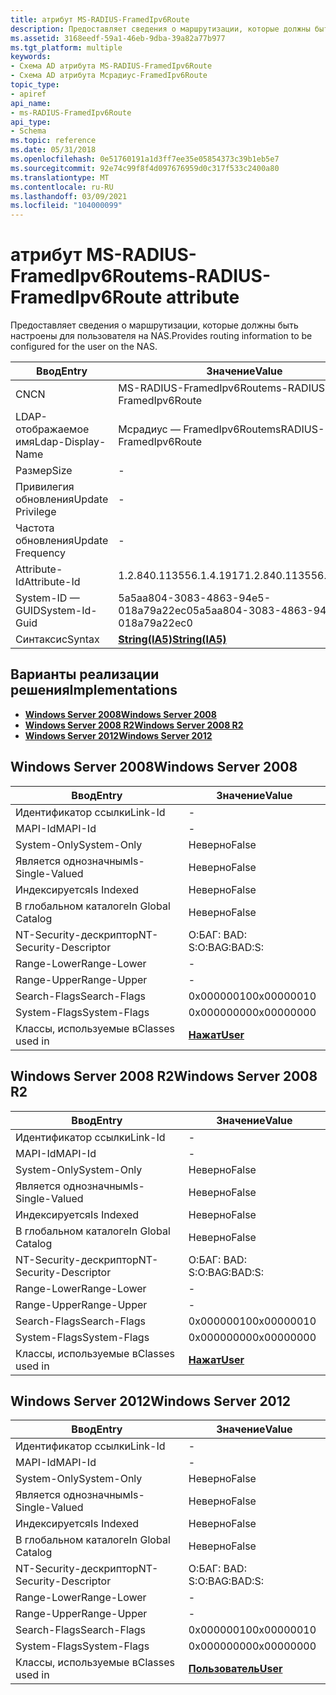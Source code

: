 ```yaml
---
title: атрибут MS-RADIUS-FramedIpv6Route
description: Предоставляет сведения о маршрутизации, которые должны быть настроены для пользователя на NAS. | атрибут MS-RADIUS-FramedIpv6Route
ms.assetid: 3168eedf-59a1-46eb-9dba-39a82a77b977
ms.tgt_platform: multiple
keywords:
- Схема AD атрибута MS-RADIUS-FramedIpv6Route
- Схема AD атрибута Мсрадиус-FramedIpv6Route
topic_type:
- apiref
api_name:
- ms-RADIUS-FramedIpv6Route
api_type:
- Schema
ms.topic: reference
ms.date: 05/31/2018
ms.openlocfilehash: 0e51760191a1d3ff7ee35e05854373c39b1eb5e7
ms.sourcegitcommit: 92e74c99f8f4d097676959d0c317f533c2400a80
ms.translationtype: MT
ms.contentlocale: ru-RU
ms.lasthandoff: 03/09/2021
ms.locfileid: "104000099"
---
```

# <a name="ms-radius-framedipv6route-attribute"></a><span data-ttu-id="4ad02-106">атрибут MS-RADIUS-FramedIpv6Route</span><span class="sxs-lookup"><span data-stu-id="4ad02-106">ms-RADIUS-FramedIpv6Route attribute</span></span>

<span data-ttu-id="4ad02-107">Предоставляет сведения о маршрутизации, которые должны быть настроены для пользователя на NAS.</span><span class="sxs-lookup"><span data-stu-id="4ad02-107">Provides routing information to be configured for the user on the NAS.</span></span>



| <span data-ttu-id="4ad02-108">Ввод</span><span class="sxs-lookup"><span data-stu-id="4ad02-108">Entry</span></span> | <span data-ttu-id="4ad02-109">Значение</span><span class="sxs-lookup"><span data-stu-id="4ad02-109">Value</span></span> |
|-------------------|--------------------------------------|
| <span data-ttu-id="4ad02-110">CN</span><span class="sxs-lookup"><span data-stu-id="4ad02-110">CN</span></span>                | <span data-ttu-id="4ad02-111">MS-RADIUS-FramedIpv6Route</span><span class="sxs-lookup"><span data-stu-id="4ad02-111">ms-RADIUS-FramedIpv6Route</span></span>            |
| <span data-ttu-id="4ad02-112">LDAP-отображаемое имя</span><span class="sxs-lookup"><span data-stu-id="4ad02-112">Ldap-Display-Name</span></span> | <span data-ttu-id="4ad02-113">Мсрадиус — FramedIpv6Route</span><span class="sxs-lookup"><span data-stu-id="4ad02-113">msRADIUS-FramedIpv6Route</span></span>             |
| <span data-ttu-id="4ad02-114">Размер</span><span class="sxs-lookup"><span data-stu-id="4ad02-114">Size</span></span>              | \-                                   |
| <span data-ttu-id="4ad02-115">Привилегия обновления</span><span class="sxs-lookup"><span data-stu-id="4ad02-115">Update Privilege</span></span>  | \-                                   |
| <span data-ttu-id="4ad02-116">Частота обновления</span><span class="sxs-lookup"><span data-stu-id="4ad02-116">Update Frequency</span></span>  | \-                                   |
| <span data-ttu-id="4ad02-117">Attribute-Id</span><span class="sxs-lookup"><span data-stu-id="4ad02-117">Attribute-Id</span></span>      | <span data-ttu-id="4ad02-118">1.2.840.113556.1.4.1917</span><span class="sxs-lookup"><span data-stu-id="4ad02-118">1.2.840.113556.1.4.1917</span></span>              |
| <span data-ttu-id="4ad02-119">System-ID — GUID</span><span class="sxs-lookup"><span data-stu-id="4ad02-119">System-Id-Guid</span></span>    | <span data-ttu-id="4ad02-120">5a5aa804-3083-4863-94e5-018a79a22ec0</span><span class="sxs-lookup"><span data-stu-id="4ad02-120">5a5aa804-3083-4863-94e5-018a79a22ec0</span></span> |
| <span data-ttu-id="4ad02-121">Синтаксис</span><span class="sxs-lookup"><span data-stu-id="4ad02-121">Syntax</span></span>            | [<span data-ttu-id="4ad02-122">**String(IA5)**</span><span class="sxs-lookup"><span data-stu-id="4ad02-122">**String(IA5)**</span></span>](s-string-ia5.md)  |



## <a name="implementations"></a><span data-ttu-id="4ad02-123">Варианты реализации решения</span><span class="sxs-lookup"><span data-stu-id="4ad02-123">Implementations</span></span>

-   [<span data-ttu-id="4ad02-124">**Windows Server 2008**</span><span class="sxs-lookup"><span data-stu-id="4ad02-124">**Windows Server 2008**</span></span>](#windows-server-2008)
-   [<span data-ttu-id="4ad02-125">**Windows Server 2008 R2**</span><span class="sxs-lookup"><span data-stu-id="4ad02-125">**Windows Server 2008 R2**</span></span>](#windows-server-2008-r2)
-   [<span data-ttu-id="4ad02-126">**Windows Server 2012**</span><span class="sxs-lookup"><span data-stu-id="4ad02-126">**Windows Server 2012**</span></span>](#windows-server-2012)

## <a name="windows-server-2008"></a><span data-ttu-id="4ad02-127">Windows Server 2008</span><span class="sxs-lookup"><span data-stu-id="4ad02-127">Windows Server 2008</span></span>



| <span data-ttu-id="4ad02-128">Ввод</span><span class="sxs-lookup"><span data-stu-id="4ad02-128">Entry</span></span> | <span data-ttu-id="4ad02-129">Значение</span><span class="sxs-lookup"><span data-stu-id="4ad02-129">Value</span></span> |
|------------------------|-----------------------------------|
| <span data-ttu-id="4ad02-130">Идентификатор ссылки</span><span class="sxs-lookup"><span data-stu-id="4ad02-130">Link-Id</span></span>                | \-                                |
| <span data-ttu-id="4ad02-131">MAPI-Id</span><span class="sxs-lookup"><span data-stu-id="4ad02-131">MAPI-Id</span></span>                | \-                                |
| <span data-ttu-id="4ad02-132">System-Only</span><span class="sxs-lookup"><span data-stu-id="4ad02-132">System-Only</span></span>            | <span data-ttu-id="4ad02-133">Неверно</span><span class="sxs-lookup"><span data-stu-id="4ad02-133">False</span></span>                             |
| <span data-ttu-id="4ad02-134">Является однозначным</span><span class="sxs-lookup"><span data-stu-id="4ad02-134">Is-Single-Valued</span></span>       | <span data-ttu-id="4ad02-135">Неверно</span><span class="sxs-lookup"><span data-stu-id="4ad02-135">False</span></span>                             |
| <span data-ttu-id="4ad02-136">Индексируется</span><span class="sxs-lookup"><span data-stu-id="4ad02-136">Is Indexed</span></span>             | <span data-ttu-id="4ad02-137">Неверно</span><span class="sxs-lookup"><span data-stu-id="4ad02-137">False</span></span>                             |
| <span data-ttu-id="4ad02-138">В глобальном каталоге</span><span class="sxs-lookup"><span data-stu-id="4ad02-138">In Global Catalog</span></span>      | <span data-ttu-id="4ad02-139">Неверно</span><span class="sxs-lookup"><span data-stu-id="4ad02-139">False</span></span>                             |
| <span data-ttu-id="4ad02-140">NT-Security-дескриптор</span><span class="sxs-lookup"><span data-stu-id="4ad02-140">NT-Security-Descriptor</span></span> | <span data-ttu-id="4ad02-141">О:БАГ: BAD: S:</span><span class="sxs-lookup"><span data-stu-id="4ad02-141">O:BAG:BAD:S:</span></span>                      |
| <span data-ttu-id="4ad02-142">Range-Lower</span><span class="sxs-lookup"><span data-stu-id="4ad02-142">Range-Lower</span></span>            | \-                                |
| <span data-ttu-id="4ad02-143">Range-Upper</span><span class="sxs-lookup"><span data-stu-id="4ad02-143">Range-Upper</span></span>            | \-                                |
| <span data-ttu-id="4ad02-144">Search-Flags</span><span class="sxs-lookup"><span data-stu-id="4ad02-144">Search-Flags</span></span>           | <span data-ttu-id="4ad02-145">0x00000010</span><span class="sxs-lookup"><span data-stu-id="4ad02-145">0x00000010</span></span>                        |
| <span data-ttu-id="4ad02-146">System-Flags</span><span class="sxs-lookup"><span data-stu-id="4ad02-146">System-Flags</span></span>           | <span data-ttu-id="4ad02-147">0x00000000</span><span class="sxs-lookup"><span data-stu-id="4ad02-147">0x00000000</span></span>                        |
| <span data-ttu-id="4ad02-148">Классы, используемые в</span><span class="sxs-lookup"><span data-stu-id="4ad02-148">Classes used in</span></span>        | [<span data-ttu-id="4ad02-149">**Нажат**</span><span class="sxs-lookup"><span data-stu-id="4ad02-149">**User**</span></span>](c-user.md)<br/> |



## <a name="windows-server-2008-r2"></a><span data-ttu-id="4ad02-150">Windows Server 2008 R2</span><span class="sxs-lookup"><span data-stu-id="4ad02-150">Windows Server 2008 R2</span></span>



| <span data-ttu-id="4ad02-151">Ввод</span><span class="sxs-lookup"><span data-stu-id="4ad02-151">Entry</span></span> | <span data-ttu-id="4ad02-152">Значение</span><span class="sxs-lookup"><span data-stu-id="4ad02-152">Value</span></span> |
|------------------------|-----------------------------------|
| <span data-ttu-id="4ad02-153">Идентификатор ссылки</span><span class="sxs-lookup"><span data-stu-id="4ad02-153">Link-Id</span></span>                | \-                                |
| <span data-ttu-id="4ad02-154">MAPI-Id</span><span class="sxs-lookup"><span data-stu-id="4ad02-154">MAPI-Id</span></span>                | \-                                |
| <span data-ttu-id="4ad02-155">System-Only</span><span class="sxs-lookup"><span data-stu-id="4ad02-155">System-Only</span></span>            | <span data-ttu-id="4ad02-156">Неверно</span><span class="sxs-lookup"><span data-stu-id="4ad02-156">False</span></span>                             |
| <span data-ttu-id="4ad02-157">Является однозначным</span><span class="sxs-lookup"><span data-stu-id="4ad02-157">Is-Single-Valued</span></span>       | <span data-ttu-id="4ad02-158">Неверно</span><span class="sxs-lookup"><span data-stu-id="4ad02-158">False</span></span>                             |
| <span data-ttu-id="4ad02-159">Индексируется</span><span class="sxs-lookup"><span data-stu-id="4ad02-159">Is Indexed</span></span>             | <span data-ttu-id="4ad02-160">Неверно</span><span class="sxs-lookup"><span data-stu-id="4ad02-160">False</span></span>                             |
| <span data-ttu-id="4ad02-161">В глобальном каталоге</span><span class="sxs-lookup"><span data-stu-id="4ad02-161">In Global Catalog</span></span>      | <span data-ttu-id="4ad02-162">Неверно</span><span class="sxs-lookup"><span data-stu-id="4ad02-162">False</span></span>                             |
| <span data-ttu-id="4ad02-163">NT-Security-дескриптор</span><span class="sxs-lookup"><span data-stu-id="4ad02-163">NT-Security-Descriptor</span></span> | <span data-ttu-id="4ad02-164">О:БАГ: BAD: S:</span><span class="sxs-lookup"><span data-stu-id="4ad02-164">O:BAG:BAD:S:</span></span>                      |
| <span data-ttu-id="4ad02-165">Range-Lower</span><span class="sxs-lookup"><span data-stu-id="4ad02-165">Range-Lower</span></span>            | \-                                |
| <span data-ttu-id="4ad02-166">Range-Upper</span><span class="sxs-lookup"><span data-stu-id="4ad02-166">Range-Upper</span></span>            | \-                                |
| <span data-ttu-id="4ad02-167">Search-Flags</span><span class="sxs-lookup"><span data-stu-id="4ad02-167">Search-Flags</span></span>           | <span data-ttu-id="4ad02-168">0x00000010</span><span class="sxs-lookup"><span data-stu-id="4ad02-168">0x00000010</span></span>                        |
| <span data-ttu-id="4ad02-169">System-Flags</span><span class="sxs-lookup"><span data-stu-id="4ad02-169">System-Flags</span></span>           | <span data-ttu-id="4ad02-170">0x00000000</span><span class="sxs-lookup"><span data-stu-id="4ad02-170">0x00000000</span></span>                        |
| <span data-ttu-id="4ad02-171">Классы, используемые в</span><span class="sxs-lookup"><span data-stu-id="4ad02-171">Classes used in</span></span>        | [<span data-ttu-id="4ad02-172">**Нажат**</span><span class="sxs-lookup"><span data-stu-id="4ad02-172">**User**</span></span>](c-user.md)<br/> |



## <a name="windows-server-2012"></a><span data-ttu-id="4ad02-173">Windows Server 2012</span><span class="sxs-lookup"><span data-stu-id="4ad02-173">Windows Server 2012</span></span>



| <span data-ttu-id="4ad02-174">Ввод</span><span class="sxs-lookup"><span data-stu-id="4ad02-174">Entry</span></span> | <span data-ttu-id="4ad02-175">Значение</span><span class="sxs-lookup"><span data-stu-id="4ad02-175">Value</span></span> |
|------------------------|-----------------------------------|
| <span data-ttu-id="4ad02-176">Идентификатор ссылки</span><span class="sxs-lookup"><span data-stu-id="4ad02-176">Link-Id</span></span>                | \-                                |
| <span data-ttu-id="4ad02-177">MAPI-Id</span><span class="sxs-lookup"><span data-stu-id="4ad02-177">MAPI-Id</span></span>                | \-                                |
| <span data-ttu-id="4ad02-178">System-Only</span><span class="sxs-lookup"><span data-stu-id="4ad02-178">System-Only</span></span>            | <span data-ttu-id="4ad02-179">Неверно</span><span class="sxs-lookup"><span data-stu-id="4ad02-179">False</span></span>                             |
| <span data-ttu-id="4ad02-180">Является однозначным</span><span class="sxs-lookup"><span data-stu-id="4ad02-180">Is-Single-Valued</span></span>       | <span data-ttu-id="4ad02-181">Неверно</span><span class="sxs-lookup"><span data-stu-id="4ad02-181">False</span></span>                             |
| <span data-ttu-id="4ad02-182">Индексируется</span><span class="sxs-lookup"><span data-stu-id="4ad02-182">Is Indexed</span></span>             | <span data-ttu-id="4ad02-183">Неверно</span><span class="sxs-lookup"><span data-stu-id="4ad02-183">False</span></span>                             |
| <span data-ttu-id="4ad02-184">В глобальном каталоге</span><span class="sxs-lookup"><span data-stu-id="4ad02-184">In Global Catalog</span></span>      | <span data-ttu-id="4ad02-185">Неверно</span><span class="sxs-lookup"><span data-stu-id="4ad02-185">False</span></span>                             |
| <span data-ttu-id="4ad02-186">NT-Security-дескриптор</span><span class="sxs-lookup"><span data-stu-id="4ad02-186">NT-Security-Descriptor</span></span> | <span data-ttu-id="4ad02-187">О:БАГ: BAD: S:</span><span class="sxs-lookup"><span data-stu-id="4ad02-187">O:BAG:BAD:S:</span></span>                      |
| <span data-ttu-id="4ad02-188">Range-Lower</span><span class="sxs-lookup"><span data-stu-id="4ad02-188">Range-Lower</span></span>            | \-                                |
| <span data-ttu-id="4ad02-189">Range-Upper</span><span class="sxs-lookup"><span data-stu-id="4ad02-189">Range-Upper</span></span>            | \-                                |
| <span data-ttu-id="4ad02-190">Search-Flags</span><span class="sxs-lookup"><span data-stu-id="4ad02-190">Search-Flags</span></span>           | <span data-ttu-id="4ad02-191">0x00000010</span><span class="sxs-lookup"><span data-stu-id="4ad02-191">0x00000010</span></span>                        |
| <span data-ttu-id="4ad02-192">System-Flags</span><span class="sxs-lookup"><span data-stu-id="4ad02-192">System-Flags</span></span>           | <span data-ttu-id="4ad02-193">0x00000000</span><span class="sxs-lookup"><span data-stu-id="4ad02-193">0x00000000</span></span>                        |
| <span data-ttu-id="4ad02-194">Классы, используемые в</span><span class="sxs-lookup"><span data-stu-id="4ad02-194">Classes used in</span></span>        | [<span data-ttu-id="4ad02-195">**Пользователь**</span><span class="sxs-lookup"><span data-stu-id="4ad02-195">**User**</span></span>](c-user.md)<br/> |



 

 






